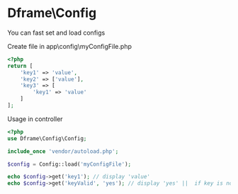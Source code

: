 # Dframe\Config

You can fast set and load configs

Create file in app\config\myConfigFile.php
```php
<?php
return [
    'key1' => 'value', 
    'key2' => ['value'],
    'key3' => [
        'key1' => 'value'
    ]
];
````

Usage in controller
```php
<?php
use Dframe\Config\Config;

include_once 'vendor/autoload.php';

$config = Config::load('myConfigFile');

echo $config->get('key1'); // display 'value'
echo $config->get('keyValid', 'yes'); // display 'yes' ||  if key is not exist then you can replace value
```
